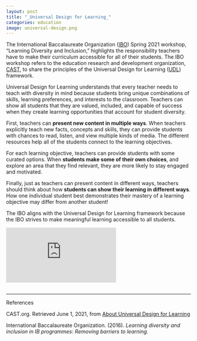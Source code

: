 ```yaml
---
layout: post
title: "_Universal Design for Learning_"
categories: education
image: universal-design.png
---
```


The International Baccalaureate Organization ([IBO](https://www.ibo.org/))
Spring 2021 workshop, “Learning Diversity and Inclusion,” highlights the
responsibility teachers have to make their curriculum accessible for all of
their students. The IBO workshop refers to the education research and
development organization, [CAST](https://www.cast.org/about/about-cast), to
share the principles of the Universal Design for Learning
([UDL](https://udlguidelines.cast.org/?lutm_medium=web)) framework.

Universal Design for Learning understands that every teacher needs to teach with diversity in mind because students bring unique combinations of skills,
learning preferences, and interests to the classroom. Teachers can show all
students that they are valued, included, and capable of success when they create
learning opportunities that account for student diversity.

First, teachers can **present new content in multiple ways**. When teachers
explicitly teach new facts, concepts and skills, they can provide students with
chances to read, listen, and view multiple kinds of media. The different
resources help all of the students connect to the learning objectives.

For each learning objective, teachers can provide students with some curated
options. When **students make some of their own choices**, and explore an
area that they find relevant, they are more likely to stay engaged and
motivated.

Finally, just as teachers can present content in different ways, teachers should
think about how **students can show their learning in different ways**. How one
individual student best demonstrates their mastery of a learning objective may
differ from another student!

The IBO aligns with the Universal Design for Learning framework because the IBO
strives to make meaningful learning accessible to all students.

<div class="resp-container">
  <iframe
    class="resp-iframe"
    src="https://www.youtube.com/embed/bDvKnY0g6e4"
    frameborder="0"
    allow="accelerometer; autoplay; encrypted-media; gyroscope; picture-in-picture"
    allowfullscreen
  >
  </iframe>
</div>

<br>

---
References

CAST.org. Retrieved June 1, 2021, from [About Universal Design for Learning](https://www.cast.org/impact/universal-design-for-learning-udl)

International Baccalaureate Organization. (2016). _Learning diversity and inclusion in IB programmes_: _Removing barriers to learning._

